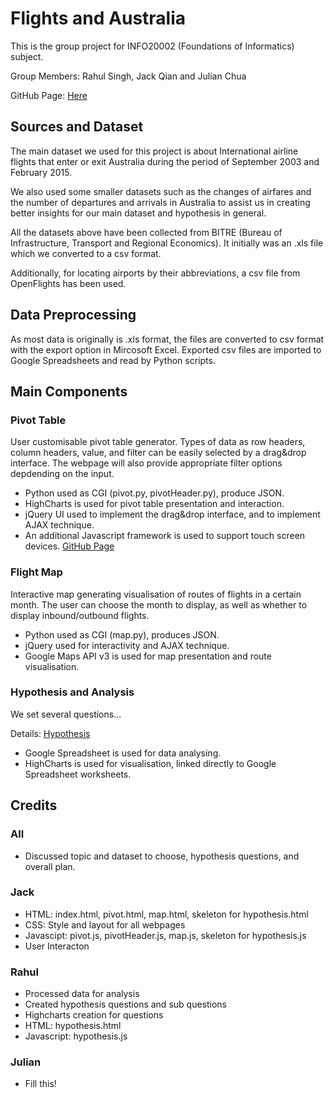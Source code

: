 # Flights and Australia

This is the group project for INFO20002 (Foundations of Informatics) subject.

Group Members: Rahul Singh, Jack Qian and Julian Chua

GitHub Page: [Here](https://github.com/jack9966qk/Informatics)


## Sources and Dataset

The main dataset we used for this project is about International airline flights that enter or exit Australia during the period of September 2003 and February 2015.

We also used some smaller datasets such as the changes of airfares and the number of departures and arrivals in Australia to assist us in creating better insights for our main dataset and hypothesis in general. 

All the datasets above have been collected from BITRE (Bureau of Infrastructure, Transport and Regional Economics). It initially was an .xls file which we converted to a csv format.

Additionally, for locating airports by their abbreviations, a csv file from OpenFlights has been used.


## Data Preprocessing

As most data is originally is .xls format, the files are converted to csv format with the export option in Mircosoft Excel. Exported csv files are imported to Google Spreadsheets and read by Python scripts.


## Main Components

### Pivot Table

User customisable pivot table generator. Types of data as row headers, column headers, value, and filter can be easily selected by a drag&drop interface. The webpage will also provide appropriate filter options depdending on the input.

- Python used as CGI (pivot.py, pivotHeader.py), produce JSON.
- HighCharts is used for pivot table presentation and interaction.
- jQuery UI used to implement the drag&drop interface, and to implement AJAX technique.
- An additional Javascript framework is used to support touch screen devices. [GitHub Page](https://github.com/furf/jquery-ui-touch-punch)

### Flight Map

Interactive map generating visualisation of routes of flights in a certain month. The user can choose the month to display, as well as whether to display inbound/outbound flights.

- Python used as CGI (map.py), produces JSON.
- jQuery used for interactivity and AJAX technique.
- Google Maps API v3 is used for map presentation and route visualisation.

### Hypothesis and Analysis

We set several questions...

Details: [Hypothesis](Hypothesis.md)

- Google Spreadsheet is used for data analysing.
- HighCharts is used for visualisation, linked directly to Google Spreadsheet worksheets.

## Credits

### All

- Discussed topic and dataset to choose, hypothesis questions, and overall plan.

### Jack

- HTML: index.html, pivot.html, map.html, skeleton for hypothesis.html
- CSS: Style and layout for all webpages
- Javascipt: pivot.js, pivotHeader.js, map.js, skeleton for hypothesis.js
- User Interacton

### Rahul

- Processed data for analysis
- Created hypothesis questions and sub questions
- Highcharts creation for questions
- HTML: hypothesis.html
- Javascript: hypothesis.js

### Julian 

- Fill this!
